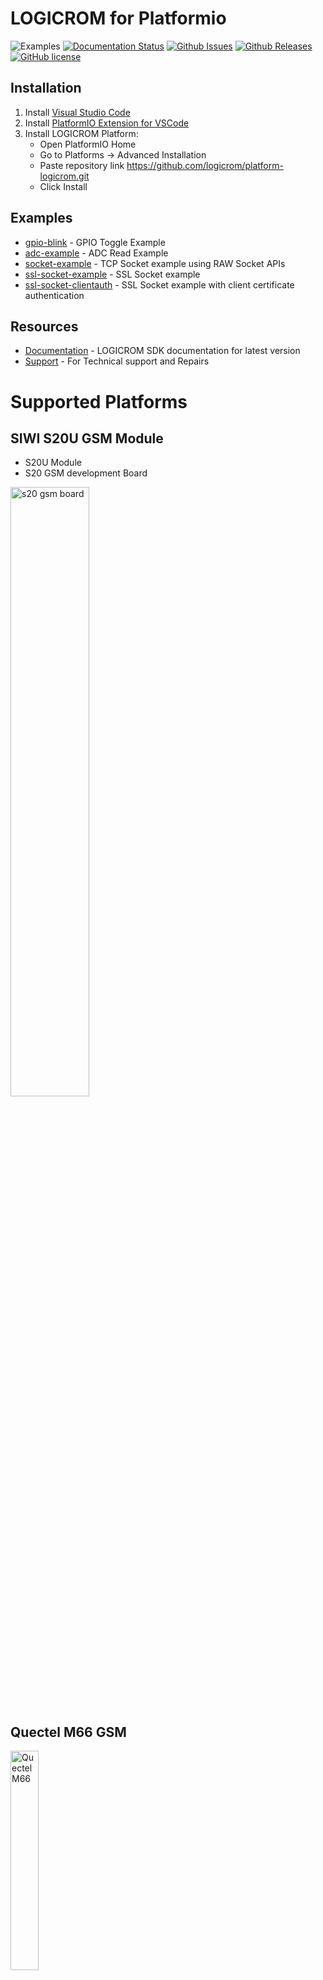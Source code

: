 # LOGICROM for Platformio

![Examples](https://github.com/waybyte/platform-logicrom/workflows/Examples/badge.svg)
[![Documentation Status](https://readthedocs.org/projects/logicromsdk/badge/?version=latest)](https://docs.logicrom.com)
[![Github Issues](https://img.shields.io/github/issues/waybyte/platform-logicrom.svg)](http://github.com/waybyte/platform-logicrom/issues)
[![Github Releases](https://img.shields.io/github/release/waybyte/platform-logicrom.svg)](https://github.com/waybyte/platform-logicrom/releases)
[![GitHub license](https://img.shields.io/badge/license-MIT-blue.svg)](https://github.com/waybyte/platform-logicrom/blob/master/LICENSE)

## Installation

1. Install [Visual Studio Code](https://code.visualstudio.com/)
2. Install [PlatformIO Extension for VSCode](https://platformio.org/platformio-ide)
3. Install LOGICROM Platform:
	* Open PlatformIO Home
	* Go to Platforms -> Advanced Installation
	* Paste repository link https://github.com/logicrom/platform-logicrom.git
	* Click Install

## Examples

* [gpio-blink](https://github.com/waybyte/platform-logicrom/tree/master/examples/gpio-blink) - GPIO Toggle Example
* [adc-example](https://github.com/waybyte/platform-logicrom/tree/master/examples/adc-example) - ADC Read Example
* [socket-example](https://github.com/waybyte/platform-logicrom/tree/master/examples/socket-example) - TCP Socket example using RAW Socket APIs
* [ssl-socket-example](https://github.com/waybyte/platform-logicrom/tree/master/examples/ssl-socket-example) - SSL Socket example
* [ssl-socket-clientauth](https://github.com/waybyte/platform-logicrom/tree/master/examples/ssl-socket-clientauth) - SSL Socket example with client certificate authentication

## Resources

* [Documentation](https://docs.logicrom.com) - LOGICROM SDK documentation for latest version
* [Support](https://help.siwi.in) - For Technical support and Repairs

# Supported Platforms
## SIWI S20U GSM Module
* S20U Module
* S20 GSM development Board
<img src="https://siwiembedded.github.io/asset/s20gsm_board.png" alt="s20 gsm board" width="50%">

## Quectel M66 GSM
<img src="https://www.quectel.com/UploadImage/Product/20200304152709774.png" alt="Quectel M66" width="30%">

## Quectel MC60 GSM
<img src="https://www.quectel.com/UploadImage/Product/20200302164806327.png" alt="Quectel MC60" width="30%">

## Quectel MC20 GSM
<img src="https://www.quectel.com/UploadImage/Product/20200302175738828.png" alt="Quectel MC20" width="30%">

## Quectel M56 GSM
<img src="https://www.quectel.com/UploadImage/Product/20200304115535722.png" alt="Quectel M56" width="30%">
